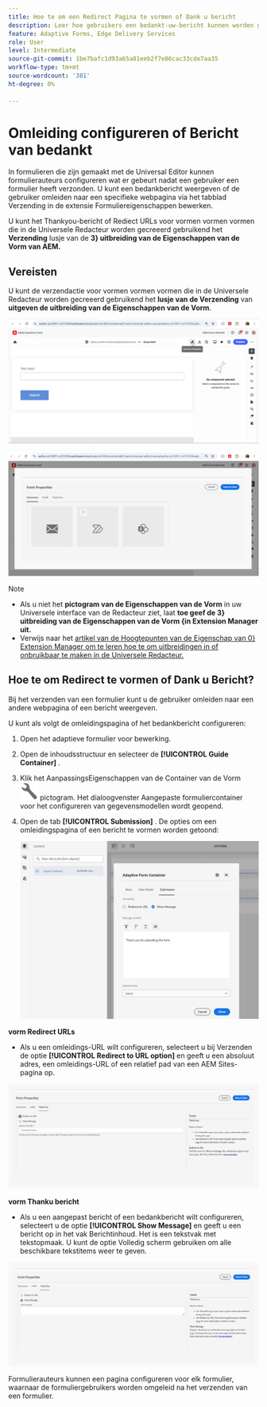 ```yaml
---
title: Hoe te om een Redirect Pagina te vormen of Dank u bericht
description: Leer hoe gebruikers een bedankt-uw-bericht kunnen worden getoond of aan een webpagina kunnen worden opnieuw gericht die de vormauteurs kunnen vormen terwijl het creëren van het formulier.
feature: Adaptive Forms, Edge Delivery Services
role: User
level: Intermediate
source-git-commit: 1be7bafc1d93a65a81eeb2f7e86cac33cde7aa35
workflow-type: tm+mt
source-wordcount: '381'
ht-degree: 0%

---
```


# Omleiding configureren of Bericht van bedankt

In formulieren die zijn gemaakt met de Universal Editor kunnen formulierauteurs configureren wat er gebeurt nadat een gebruiker een formulier heeft verzonden. U kunt een bedankbericht weergeven of de gebruiker omleiden naar een specifieke webpagina via het tabblad Verzending in de extensie Formuliereigenschappen bewerken.

U kunt het Thankyou-bericht of Rediect URLs voor vormen vormen vormen die in de Universele Redacteur worden gecreeerd gebruikend het **Verzending** lusje van de **3&rbrace; uitbreiding van de Eigenschappen van de Vorm van AEM.**

## Vereisten

U kunt de verzendactie voor vormen vormen vormen die in de Universele Redacteur worden gecreeerd gebruikend het **lusje van de Verzending** van **uitgeven de uitbreiding van de Eigenschappen van de Vorm**.

![ de eigenschappen van de Vorm pictogram ](/help/forms/assets/ue-form-properties-icon.png)

![ Universele Eigenschappen van de Vorm van de Redacteur ](/help/forms/assets/ue-form-properties.png)

>[!NOTE]
>
>* Als u niet het **pictogram van de Eigenschappen van de Vorm** in uw Universele interface van de Redacteur ziet, laat **toe geef de 3&rbrace; uitbreiding van de Eigenschappen van de Vorm &lbrace;in Extension Manager uit.**
>* Verwijs naar het [ artikel van de Hoogtepunten van de Eigenschap van 0&rbrace; Extension Manager om te leren hoe te om uitbreidingen in of onbruikbaar te maken in de Universele Redacteur.](https://developer.adobe.com/uix/docs/extension-manager/feature-highlights/#enablingdisabling-extensions)

## Hoe te om Redirect te vormen of Dank u Bericht?

Bij het verzenden van een formulier kunt u de gebruiker omleiden naar een andere webpagina of een bericht weergeven.

U kunt als volgt de omleidingspagina of het bedankbericht configureren:

1. Open het adaptieve formulier voor bewerking.
1. Open de inhoudsstructuur en selecteer de **[!UICONTROL Guide Container]** .
1. Klik het AanpassingsEigenschappen van de Container van de Vorm ![ AanpassingsContainer eigenschappen ](/help/forms/assets/configure-icon.svg) pictogram. Het dialoogvenster Aangepaste formuliercontainer voor het configureren van gegevensmodellen wordt geopend.
1. Open de tab **[!UICONTROL Submission]** . De opties om een omleidingspagina of een bericht te vormen worden getoond:

   ![ de dialoog van de Verzending van de Contaner van de Gids om een omleidingspagina of een bericht te vormen ](/help/forms/assets/adaptive-forms-core-components-redirect-page-or-thank-you-message.png)

**vorm Redirect URLs**

* Als u een omleidings-URL wilt configureren, selecteert u bij Verzenden de optie **[!UICONTROL Redirect to URL option]** en geeft u een absoluut adres, een omleidings-URL of een relatief pad van een AEM Sites-pagina op.

![ redirect ](/help/edge/docs/forms/universal-editor/assets/redirect-ue.png)

**vorm Thanku bericht**

* Als u een aangepast bericht of een bedankbericht wilt configureren, selecteert u de optie **[!UICONTROL Show Message]** en geeft u een bericht op in het vak Berichtinhoud. Het is een tekstvak met tekstopmaak. U kunt de optie Volledig scherm gebruiken om alle beschikbare tekstitems weer te geven.

![ bedankt ](/help/edge/docs/forms/universal-editor/assets/thankyou-ue.png)

Formulierauteurs kunnen een pagina configureren voor elk formulier, waarnaar de formuliergebruikers worden omgeleid na het verzenden van een formulier.
